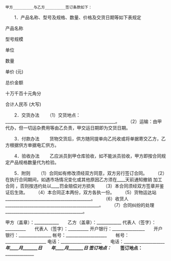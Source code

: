 
 


    甲方_________与乙方_________签订条款如下：


　　1．产品名称、型号及规格、数量、价格及交货日期等如下表规定




 

  

   



产品名称






   



型号规模






   



单位






   



数量






   



单价
(元)





   



总价金额






   



 




  

  

   



十万千百十元角分






   



 




   



 




   



 




   



 




   



 




   



 




  

  

   



 




   



 




   



 




   



 




   



 




   



 




   



 




   



 




   



 




   



 




   



 




   



 




  

  

   



合计人民币
(大写)





  

 







　　2．交货办法
　　（1）交货地点：______________________________________________________。
　　（2）运输：由甲代办，但一切运杂费用等由乙负责，甲交运日期即为交货日期。


　　3．付款办法
　　货物交货后，供方随同提单向乙托收或将单据寄交乙方，乙方根据供方单据电汇供方。


　　4．验收办法
　　乙应派员到甲仓库验收，如不能派员验收，甲方即按合同规定产品规格数量代为检验。


　　5．附则
　　（1）合同如有修改须经双方同意，双方另行签订合同。
　　（2）在执行合同期间，如遇市场情况变化或其他原因乙方须在____天前通知撤销
加工合同
，否则按违约处以____罚金赔偿对方损失
　　（3）本合同须经双方签章并鉴证后生效。
　　（4）本合同正本两份，双方各执一份。
　　（5）货物运达站__________________________________________。
　　（6）收货人______________________________________________。
　　（7）合同纠纷的处理______________________________________。


 



甲方（盖章）：____________　　乙方（盖章）：____________
代表人（签字）：__________　　代表人（签字）：__________
开户银行：________________　　开户银行：________________
帐号：____________________　　帐号：____________________
电话：____________________　　电话：____________________
_________年____月_______日　　_________年____月_______日
签订地点：________________　　签订地点：________________
 


 

 
 
 
 
 
  


  
 

  


  


  
 
 
 
 

